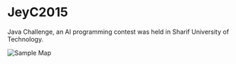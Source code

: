 # JeyC2015
Java Challenge, an AI programming contest was held in Sharif University of Technology.

![Sample Map](https://cloud.githubusercontent.com/assets/7290255/11102423/acbc05aa-88d1-11e5-9035-3f440cba3742.png)
